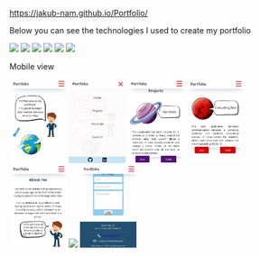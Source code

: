 
https://jakub-nam.github.io/Portfolio/

Below you can see the technologies I used to create my portfolio

<img src='https://img.shields.io/static/v1.svg?label=&message=Javascript&color=EFD81D'> <img src='https://img.shields.io/static/v1.svg?label=&message=Sass&color=CF649A'> <img src='https://img.shields.io/static/v1.svg?label=&message=npm&color=C23435'> <img src='https://img.shields.io/static/v1.svg?label=&message=gulp&color=CF4D4D'> <img src='https://img.shields.io/static/v1.svg?label=&message=gimp&color=575141'> <img src='https://img.shields.io/static/v1.svg?label=&message=Figma&color=000000'>

Mobile view

<img src='images/mobile/first-view.jpg' width="20%"> <img src='images/mobile/menu.jpg' width="20%"> <img src='images/mobile/saturn.jpg' width="20%"> <img src='images/mobile/mars.jpg' width="20%"> <img src='images/mobile/about.jpg' width="20%">
<img src='images/mobile/contact.JPG'> <img src='images/mobile/footer.jpg' width="20%"> 
